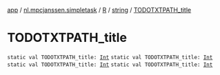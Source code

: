 [app](../../../index.md) / [nl.mpcjanssen.simpletask](../../index.md) / [R](../index.md) / [string](index.md) / [TODOTXTPATH_title](.)

# TODOTXTPATH_title

`static val TODOTXTPATH_title: `[`Int`](https://kotlinlang.org/api/latest/jvm/stdlib/kotlin/-int/index.html)
`static val TODOTXTPATH_title: `[`Int`](https://kotlinlang.org/api/latest/jvm/stdlib/kotlin/-int/index.html)
`static val TODOTXTPATH_title: `[`Int`](https://kotlinlang.org/api/latest/jvm/stdlib/kotlin/-int/index.html)
`static val TODOTXTPATH_title: `[`Int`](https://kotlinlang.org/api/latest/jvm/stdlib/kotlin/-int/index.html)